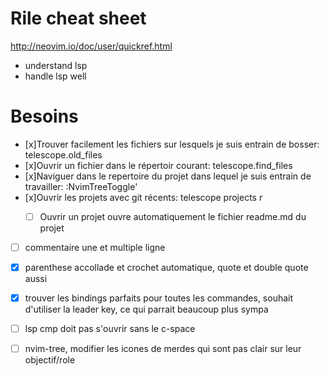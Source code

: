  # Rile cheat sheet
 http://neovim.io/doc/user/quickref.html

- understand lsp 
- handle lsp well


# Besoins
- [x]Trouver facilement les fichiers sur lesquels je suis entrain de bosser: telescope.old_files <C-k> 
- [x]Ouvrir un fichier dans le répertoir courant: telescope.find_files <C-f>
- [x]Naviguer dans le repertoire du projet dans lequel je suis entrain de travailler: <C-e> :NvimTreeToggle<CR>'
- [x]Ouvrir les projets avec git récents: telescope projects <leader>r 
    - [ ] Ouvrir un projet ouvre automatiquement le fichier readme.md du projet

- [ ] commentaire une et multiple ligne
- [x] parenthese accollade et crochet automatique, quote et double quote aussi
- [x] trouver les bindings parfaits pour toutes les commandes, souhait d'utiliser la leader key, ce qui parrait beaucoup plus sympa
- [ ] lsp cmp doit pas s'ouvrir sans le c-space
- [ ] nvim-tree, modifier les icones de merdes qui sont pas clair sur leur objectif/role 








